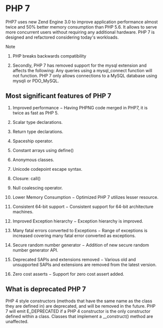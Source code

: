
# PHP 7 

PHP7 uses new Zend Engine 3.0 to improve application performance almost twice and 50% better memory consumption than PHP 5.6. It allows to serve more concurrent users without requiring any additional hardware. PHP 7 is designed and refactored considering today's workloads.

Note 
1. PHP breaks backwards compatibility

2. Secondly, PHP 7 has removed support for the mysql extension and affects the following: Any queries using a mysql_connect function will not function. PHP 7 only allows connections to a MySQL database using mysqli or PDO_MySQL.


## Most significant features of PHP 7


1. Improved performance − Having PHPNG code merged in PHP7, it is twice as fast as PHP 5.

2. Scalar type declarations.

3. Return type declarations.

4. Spaceship operator.

5. Constant arrays using define()

6. Anonymous classes.

7. Unicode codepoint escape syntax.

8. Closure: call()

9. Null coalescing operator.

10. Lower Memory Consumption − Optimized PHP 7 utilizes lesser resource.

11. Consistent 64-bit support − Consistent support for 64-bit architecture machines.

12. Improved Exception hierarchy − Exception hierarchy is improved.

13. Many fatal errors converted to Exceptions − Range of exceptions is increased covering many fatal error converted as exceptions.

14. Secure random number generator − Addition of new secure random number generator API.

15. Deprecated SAPIs and extensions removed − Various old and unsupported SAPIs and extensions are removed from the latest version.

16. Zero cost asserts − Support for zero cost assert added.


## What is deprecated PHP 7

PHP 4 style constructors (methods that have the same name as the class they are defined in) are deprecated, and will be removed in the future. PHP 7 will emit E_DEPRECATED if a PHP 4 constructor is the only constructor defined within a class. Classes that implement a __construct() method are unaffected.

